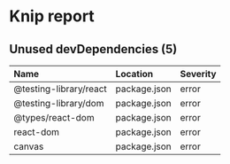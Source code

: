 # Knip report

## Unused devDependencies (5)

| Name                   | Location     | Severity |
| :--------------------- | :----------- | :------- |
| @testing-library/react | package.json | error    |
| @testing-library/dom   | package.json | error    |
| @types/react-dom       | package.json | error    |
| react-dom              | package.json | error    |
| canvas                 | package.json | error    |

